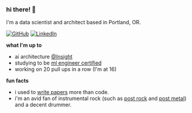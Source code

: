 ### hi there! 👋

I'm a data scientist and architect based in Portland, OR.

[![GitHub](https://img.shields.io/badge/github-%23121011.svg?style=for-the-badge&logo=github&logoColor=white)](https://github.com/bhlmn)  [![LinkedIn](https://img.shields.io/badge/linkedin-%230077B5.svg?style=for-the-badge&logo=linkedin&logoColor=white)](https://www.linkedin.com/in/bhlmn/)

**what I'm up to**

* ai architecture [@Insight](https://www.insight.com/en_US/home.html)
* studying to be [ml engineer certified](https://cloud.google.com/learn/certification/guides/machine-learning-engineer)
* working on 20 pull ups in a row (I'm at 16)

**fun facts**

* i used to [write papers](https://scholar.google.com/citations?user=jJ7QcqsAAAAJ&hl=en) more than code.
* i'm an avid fan of instrumental rock (such as [post rock](https://en.wikipedia.org/wiki/Post-rock) and [post metal](https://en.wikipedia.org/wiki/Post-metal)) and a decent drummer.
